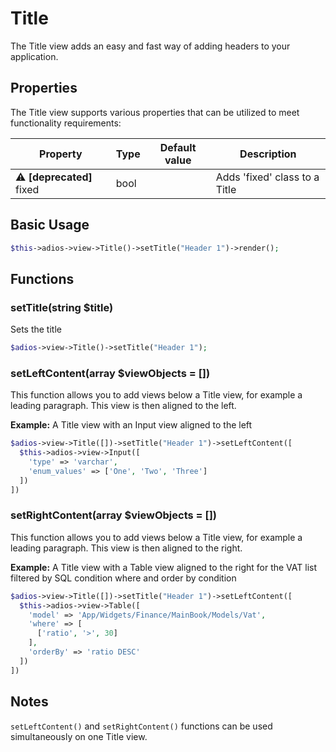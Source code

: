 # Title

The Title view adds an easy and fast way of adding headers to your application.

## Properties

The Title view supports various properties that can be utilized to meet functionality requirements:

| Property                                     | Type   | Default value  | Description                    |
| -------------------------------------------- | ------ | -------------- | -------------------------------|
| ⚠️ **[deprecated]** fixed                    | bool |                | Adds 'fixed' class to a Title |


## Basic Usage

```php
$this->adios->view->Title()->setTitle("Header 1")->render();
```
## Functions

### setTitle(string $title)

Sets the title

```php
$adios->view->Title()->setTitle("Header 1");
```

### setLeftContent(array $viewObjects = [])

This function allows you to add views below a Title view, for example a leading paragraph. This view is then aligned to the left.

**Example:** A Title view with an Input view aligned to the left

```php
$adios->view->Title([])->setTitle("Header 1")->setLeftContent([
  $this->adios->view->Input([
    'type' => 'varchar',
    'enum_values' => ['One', 'Two', 'Three']
  ])
])
```

### setRightContent(array $viewObjects = [])

This function allows you to add views below a Title view, for example a leading paragraph. This view is then aligned to the right.

**Example:** A Title view with a Table view aligned to the right for the VAT list filtered by SQL condition where and order by condition 

```php
$adios->view->Title([])->setTitle("Header 1")->setLeftContent([
  $this->adios->view->Table([
    'model' => 'App/Widgets/Finance/MainBook/Models/Vat',
    'where' => [
      ['ratio', '>', 30]
    ],
    'orderBy' => 'ratio DESC'
  ])
])
```

## Notes
`setLeftContent()` and `setRightContent()` functions can be used simultaneously on one Title view. 
